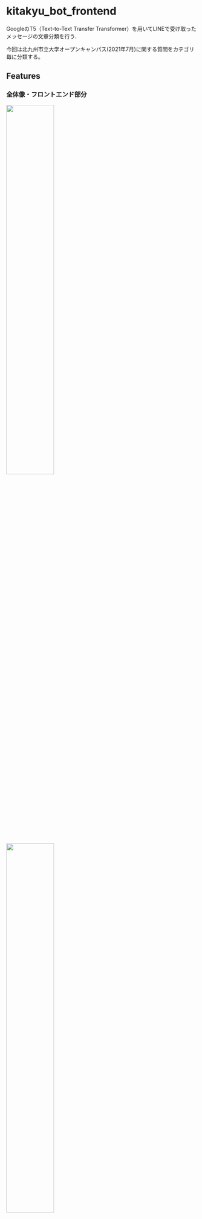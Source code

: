 # kitakyu_bot_frontend

GoogleのT5（Text-to-Text Transfer Transformer）を用いてLINEで受け取ったメッセージの文章分類を行う．

今回は北九州市立大学オープンキャンパス(2021年7月)に関する質問をカテゴリ毎に分類する。

## Features

### 全体像・フロントエンド部分

<img src="https://user-images.githubusercontent.com/86106572/129190936-a2394ae3-a25f-4ed4-a8df-ecdca36293ca.png" width=50%>

<img src="https://user-images.githubusercontent.com/86106572/129190945-31cdfb23-7404-46cd-885d-4c2f78bc422e.png" width=50%>

LINEとの送受信を可能とするためにLINE Messaging APIを用いる。

受信したメッセージをheroku上で受け取り、ngrokを用いて別ローカルサーバーに送信する。

別サーバーでメッセージの分類をし、その分類ラベルをherokuに返しそのラベルに応じた内容をLINEユーザー側に送信する。

## Requirement

- Python3.9.2

- transformers==4.4.2 変更しようね
- torch==1.7.1+cu110
- torchtext==0.8.0
- torchvision==0.8.2
- neologdn==0.5.1
- pydantic==1.8.2
- fastapi==0.68.0
- pytorch_lightning==1.2.1
- sentencepiece==0.1.96

## Installation

```bash
pip install -r requirements.txt
```

## Usage

1. `textdataset.txv`作成後，`T5_text_classification.ipynb'`を実行．
2. 


## Note

`textdataset.tsv`は以下のようにする．




- [共同製作者(バックエンド)のリポジトリ](https://github.com/greentiger0789/AI_LINE_Bot_T5model)

### 紹介ポスター

<img src="https://user-images.githubusercontent.com/86106572/129190922-f74be94b-a714-42a6-8a39-dc3f753463b1.jpg" width=50%>

フロントエンド側（LINE DevelopersのMessaging API），Herokuとの接続方法の詳細は[共同制作者のリポジトリ](https://github.com/IoriKobayashi1998/kitakyu_bot_frontend)に公開している．


## Author
- [@IoriKobayashi1998](https://github.com/IoriKobayashi1998)

共同製作者
- [@greentiger0789](https://github.com/greentiger0789)
